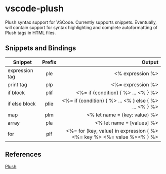 # vscode-plush

Plush syntax support for VSCode. Currently supports snippets. Eventually, will contain support for syntax highlighting and complete autoformatting of Plush tags in HTML files.

## Snippets and Bindings

| Snippet | Prefix | Output |
| ------- |:------:| -----: |
| expression tag | ple | <% expression %> |
| print tag | plp | <%= expression %> |
| if block | plif | <%= if (condition) { %> ... <% } %> |
| if else block | plie | <%= if (condition) { %> ... <% } else { %> ... <% } %> |
| map | plm | <% let name = {key: value} %> |
| array | pla | <% let name = [values] %> |
| for | plf | <%= for (key, value) in expression { %><%= key %> <%= value %><% } %> |

## References

[Plush](https://github.com/gobuffalo/plush)